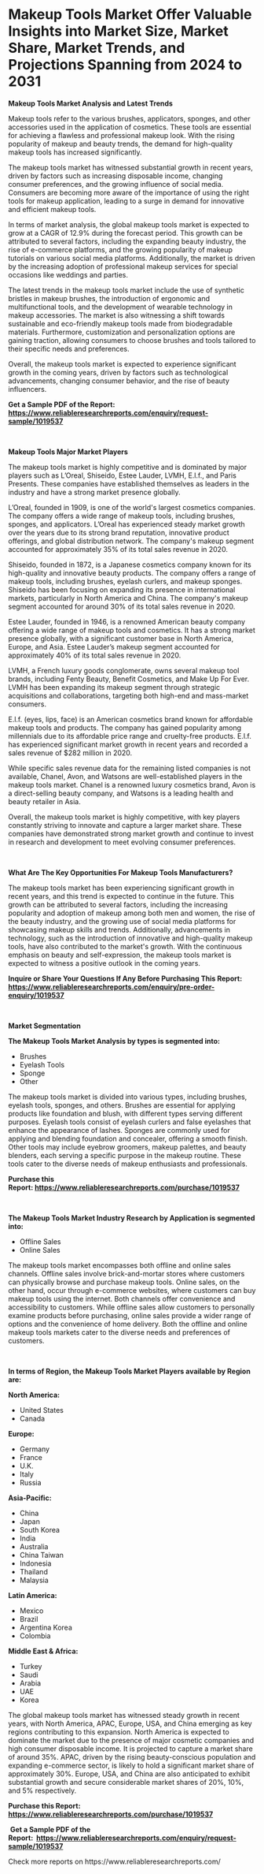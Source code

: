 <p><h1>Makeup Tools Market Offer Valuable Insights into Market Size, Market Share, Market Trends, and Projections Spanning from 2024 to 2031</h1></p><p><strong>Makeup Tools Market Analysis and Latest Trends</strong></p>
<p><p>Makeup tools refer to the various brushes, applicators, sponges, and other accessories used in the application of cosmetics. These tools are essential for achieving a flawless and professional makeup look. With the rising popularity of makeup and beauty trends, the demand for high-quality makeup tools has increased significantly.</p><p>The makeup tools market has witnessed substantial growth in recent years, driven by factors such as increasing disposable income, changing consumer preferences, and the growing influence of social media. Consumers are becoming more aware of the importance of using the right tools for makeup application, leading to a surge in demand for innovative and efficient makeup tools.</p><p>In terms of market analysis, the global makeup tools market is expected to grow at a CAGR of 12.9% during the forecast period. This growth can be attributed to several factors, including the expanding beauty industry, the rise of e-commerce platforms, and the growing popularity of makeup tutorials on various social media platforms. Additionally, the market is driven by the increasing adoption of professional makeup services for special occasions like weddings and parties.</p><p>The latest trends in the makeup tools market include the use of synthetic bristles in makeup brushes, the introduction of ergonomic and multifunctional tools, and the development of wearable technology in makeup accessories. The market is also witnessing a shift towards sustainable and eco-friendly makeup tools made from biodegradable materials. Furthermore, customization and personalization options are gaining traction, allowing consumers to choose brushes and tools tailored to their specific needs and preferences.</p><p>Overall, the makeup tools market is expected to experience significant growth in the coming years, driven by factors such as technological advancements, changing consumer behavior, and the rise of beauty influencers.</p></p>
<p><strong>Get a Sample PDF of the Report:&nbsp; <a href="https://www.reliableresearchreports.com/enquiry/request-sample/1019537">https://www.reliableresearchreports.com/enquiry/request-sample/1019537</a></strong></p>
<p>&nbsp;</p>
<p><strong>Makeup Tools Major Market Players</strong></p>
<p><p>The makeup tools market is highly competitive and is dominated by major players such as L’Oreal, Shiseido, Estee Lauder, LVMH, E.l.f., and Paris Presents. These companies have established themselves as leaders in the industry and have a strong market presence globally.</p><p>L’Oreal, founded in 1909, is one of the world's largest cosmetics companies. The company offers a wide range of makeup tools, including brushes, sponges, and applicators. L’Oreal has experienced steady market growth over the years due to its strong brand reputation, innovative product offerings, and global distribution network. The company's makeup segment accounted for approximately 35% of its total sales revenue in 2020.</p><p>Shiseido, founded in 1872, is a Japanese cosmetics company known for its high-quality and innovative beauty products. The company offers a range of makeup tools, including brushes, eyelash curlers, and makeup sponges. Shiseido has been focusing on expanding its presence in international markets, particularly in North America and China. The company's makeup segment accounted for around 30% of its total sales revenue in 2020.</p><p>Estee Lauder, founded in 1946, is a renowned American beauty company offering a wide range of makeup tools and cosmetics. It has a strong market presence globally, with a significant customer base in North America, Europe, and Asia. Estee Lauder’s makeup segment accounted for approximately 40% of its total sales revenue in 2020.</p><p>LVMH, a French luxury goods conglomerate, owns several makeup tool brands, including Fenty Beauty, Benefit Cosmetics, and Make Up For Ever. LVMH has been expanding its makeup segment through strategic acquisitions and collaborations, targeting both high-end and mass-market consumers.</p><p>E.l.f. (eyes, lips, face) is an American cosmetics brand known for affordable makeup tools and products. The company has gained popularity among millennials due to its affordable price range and cruelty-free products. E.l.f. has experienced significant market growth in recent years and recorded a sales revenue of $282 million in 2020.</p><p>While specific sales revenue data for the remaining listed companies is not available, Chanel, Avon, and Watsons are well-established players in the makeup tools market. Chanel is a renowned luxury cosmetics brand, Avon is a direct-selling beauty company, and Watsons is a leading health and beauty retailer in Asia.</p><p>Overall, the makeup tools market is highly competitive, with key players constantly striving to innovate and capture a larger market share. These companies have demonstrated strong market growth and continue to invest in research and development to meet evolving consumer preferences.</p></p>
<p>&nbsp;</p>
<p><strong>What Are The Key Opportunities For Makeup Tools Manufacturers?</strong></p>
<p><p>The makeup tools market has been experiencing significant growth in recent years, and this trend is expected to continue in the future. This growth can be attributed to several factors, including the increasing popularity and adoption of makeup among both men and women, the rise of the beauty industry, and the growing use of social media platforms for showcasing makeup skills and trends. Additionally, advancements in technology, such as the introduction of innovative and high-quality makeup tools, have also contributed to the market's growth. With the continuous emphasis on beauty and self-expression, the makeup tools market is expected to witness a positive outlook in the coming years.</p></p>
<p><strong>Inquire or Share Your Questions If Any Before Purchasing This Report: <a href="https://www.reliableresearchreports.com/enquiry/pre-order-enquiry/1019537">https://www.reliableresearchreports.com/enquiry/pre-order-enquiry/1019537</a></strong></p>
<p>&nbsp;</p>
<p><strong>Market Segmentation</strong></p>
<p><strong>The Makeup Tools Market Analysis by types is segmented into:</strong></p>
<p><ul><li>Brushes</li><li>Eyelash Tools</li><li>Sponge</li><li>Other</li></ul></p>
<p><p>The makeup tools market is divided into various types, including brushes, eyelash tools, sponges, and others. Brushes are essential for applying products like foundation and blush, with different types serving different purposes. Eyelash tools consist of eyelash curlers and false eyelashes that enhance the appearance of lashes. Sponges are commonly used for applying and blending foundation and concealer, offering a smooth finish. Other tools may include eyebrow groomers, makeup palettes, and beauty blenders, each serving a specific purpose in the makeup routine. These tools cater to the diverse needs of makeup enthusiasts and professionals.</p></p>
<p><strong>Purchase this Report:&nbsp;<a href="https://www.reliableresearchreports.com/purchase/1019537">https://www.reliableresearchreports.com/purchase/1019537</a></strong></p>
<p>&nbsp;</p>
<p><strong>The Makeup Tools Market Industry Research by Application is segmented into:</strong></p>
<p><ul><li>Offline Sales</li><li>Online Sales</li></ul></p>
<p><p>The makeup tools market encompasses both offline and online sales channels. Offline sales involve brick-and-mortar stores where customers can physically browse and purchase makeup tools. Online sales, on the other hand, occur through e-commerce websites, where customers can buy makeup tools using the internet. Both channels offer convenience and accessibility to customers. While offline sales allow customers to personally examine products before purchasing, online sales provide a wider range of options and the convenience of home delivery. Both the offline and online makeup tools markets cater to the diverse needs and preferences of customers.</p></p>
<p>&nbsp;</p>
<p><strong>In terms of Region, the Makeup Tools Market Players available by Region are:</strong></p>
<p>
    <p> <strong> North America: </strong>
        <ul>
            <li>United States</li>
            <li>Canada</li>
        </ul>
        </p> 
    <p> <strong> Europe: </strong>
        <ul>
            <li>Germany</li>
            <li>France</li>
            <li>U.K.</li>
            <li>Italy</li>
            <li>Russia</li>
        </ul>
        </p> 
    <p> <strong> Asia-Pacific: </strong>
        <ul>
            <li>China</li>
            <li>Japan</li>
            <li>South Korea</li>
            <li>India</li>
            <li>Australia</li>
            <li>China Taiwan</li>
            <li>Indonesia</li>
            <li>Thailand</li>
            <li>Malaysia</li>
        </ul>
        </p> 
    <p> <strong> Latin America: </strong>
        <ul>
            <li>Mexico</li>
            <li>Brazil</li>
            <li>Argentina Korea</li>
            <li>Colombia</li>
        </ul>
        </p> 
    <p> <strong> Middle East & Africa: </strong>
        <ul>
            <li>Turkey</li>
            <li>Saudi</li>
            <li>Arabia</li>
            <li>UAE</li>
            <li>Korea</li>
        </ul>
    </p>
    </p>
<p><p>The global makeup tools market has witnessed steady growth in recent years, with North America, APAC, Europe, USA, and China emerging as key regions contributing to this expansion. North America is expected to dominate the market due to the presence of major cosmetic companies and high consumer disposable income. It is projected to capture a market share of around 35%. APAC, driven by the rising beauty-conscious population and expanding e-commerce sector, is likely to hold a significant market share of approximately 30%. Europe, USA, and China are also anticipated to exhibit substantial growth and secure considerable market shares of 20%, 10%, and 5% respectively.</p></p>
<p><strong>Purchase this Report: <a href="https://www.reliableresearchreports.com/purchase/1019537">https://www.reliableresearchreports.com/purchase/1019537</a></strong></p>
<p>&nbsp;<strong>Get a Sample PDF of the Report:&nbsp;&nbsp;<a href="https://www.reliableresearchreports.com/enquiry/request-sample/1019537">https://www.reliableresearchreports.com/enquiry/request-sample/1019537</a></strong></p>
<p><strong></strong></p>
<p>Check more reports on https://www.reliableresearchreports.com/</p>